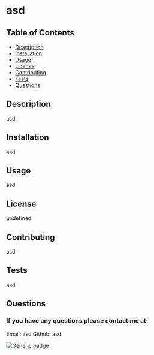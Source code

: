 # asd

## Table of Contents
* [Description](#description)
* [Installation](#installation)
* [Usage](#usage)
* [License](#license)
* [Contributing](#contributing)
* [Tests](#tests)
* [Questions](#questions)

## Description
asd

## Installation 
asd

## Usage
asd

## License
undefined


## Contributing
asd

## Tests
asd

## Questions 
### If you have any questions please contact me at:
Email: asd
Github: asd

[![Generic badge](https://img.shields.io/badge/NPM-express&#45;handlebars-green.svg)](https://www.npmjs.com/package/express&#45;handlebars)
